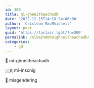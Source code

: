 ```yaml
---
id: 300
title: mì-ghnèitheachadh
date: '2022-12-15T14:18:24+00:00'
author: 'Crìstean MacMhìcheil'
layout: post
guid: 'https://faclair.lgbt/?p=300'
permalink: /mi%e2%80%91ghneitheachadh/
categories:
    - gd
---
```


&#x1f3f4;&#xe0067;&#xe0062;&#xe0073;&#xe0063;&#xe0074;&#xe007f; mì-ghnèitheachadh

&#x1f1ee;&#x1f1ea; mí-inscnig

&#x1f3f4;&#xe0067;&#xe0062;&#xe0065;&#xe006e;&#xe0067;&#xe007f; misgendering